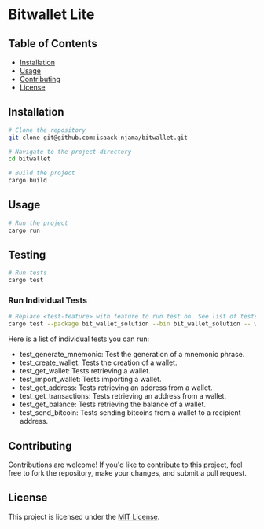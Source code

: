 # Bitwallet Lite

## Table of Contents

- [Installation](#installation)
- [Usage](#usage)
- [Contributing](#contributing)
- [License](#license)

## Installation

```sh
# Clone the repository
git clone git@github.com:isaack-njama/bitwallet.git

# Navigate to the project directory
cd bitwallet

# Build the project
cargo build
```

## Usage

```sh
# Run the project
cargo run
```

## Testing

```sh
# Run tests
cargo test
```

### Run Individual Tests

```sh
# Replace <test-feature> with feature to run test on. See list of tests.
cargo test --package bit_wallet_solution --bin bit_wallet_solution -- wallet_struct_test::tests::<test-name> --exact --nocapture
```

Here is a list of individual tests you can run:

- test_generate_mnemonic: Test the generation of a mnemonic phrase.
- test_create_wallet: Tests the creation of a wallet.
- test_get_wallet: Tests retrieving a wallet.
- test_import_wallet: Tests importing a wallet.
- test_get_address: Tests retrieving an address from a wallet.
- test_get_transactions: Tests retrieving an address from a wallet.
- test_get_balance: Tests retrieving the balance of a wallet.
- test_send_bitcoin: Tests sending bitcoins from a wallet to a recipient address.

## Contributing

Contributions are welcome! If you'd like to contribute to this project, feel free to fork the repository, make your changes, and submit a pull request.

## License

This project is licensed under the [MIT License](./LICENSE).
